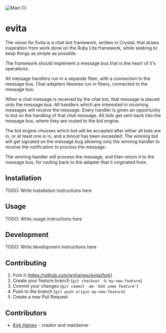 ![Main CI](https://github.com/wyhaines/evita/workflows/Evita%20CI/badge.svg)

# evita

The vision for Evita is a chat bot framework, written in Crystal, that draws inspiration from work done on the Ruby Lita framework, while seeking to keep things as simple as possible.

The framework should implement a message bus that is the heart of it's operations.

All message handlers run in a separate fiber, with a connection to the message bus. Chat adapters likewise run in fibers, connected to the message bus.

When a chat message is received by the chat bot, that message is placed onto the message bus. All handlers which are interested in incoming messages will receive the message. Every handler is given an opportunity to bid on the handling of that chat message. All bids get sent back into the message bus, where they are routed to the bid engine.

The bid engine chooses which bid will be accepted after either all bids are in, or at least one is in, and a timout has been exceeded. The winning bid will get signaled on the message bug allowing only the winning handler to receive the notification to process the message.

The winning handler will process the message, and then return it to the message bus, for routing back to the adapter that it originated from.



## Installation

TODO: Write installation instructions here

## Usage

TODO: Write usage instructions here

## Development

TODO: Write development instructions here

## Contributing

1. Fork it (<https://github.com/wyhaines/evita/fork>)
2. Create your feature branch (`git checkout -b my-new-feature`)
3. Commit your changes (`git commit -am 'Add some feature'`)
4. Push to the branch (`git push origin my-new-feature`)
5. Create a new Pull Request

## Contributors

- [Kirk Haines](https://github.com/wyhaines) - creator and maintainer
